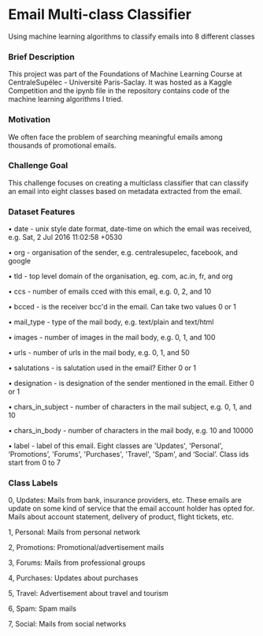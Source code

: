 # Email Multi-class Classifier

Using machine learning algorithms to classify emails into 8 different classes

### Brief Description

This project was part of the Foundations of Machine Learning Course at CentraleSupélec - Université Paris-Saclay. It was hosted as a Kaggle Competition and the ipynb file in the repository contains code of the machine learning algorithms I tried. 

### Motivation

We often face the problem of searching meaningful emails among thousands of promotional emails.

### Challenge Goal

This challenge focuses on creating a multiclass classifier that can classify an email into eight classes based on metadata extracted from the email.

### Dataset Features

• date - unix style date format, date-time on which the email was received, e.g. Sat, 2 Jul 2016 11:02:58 +0530

• org - organisation of the sender, e.g. centralesupelec, facebook, and google

• tld - top level domain of the organisation, eg. com, ac.in, fr, and org

• ccs - number of emails cced with this email, e.g. 0, 2, and 10

• bcced - is the receiver bcc'd in the email. Can take two values 0 or 1

• mail_type - type of the mail body, e.g. text/plain and text/html

• images - number of images in the mail body, e.g. 0, 1, and 100

• urls - number of urls in the mail body, e.g. 0, 1, and 50

• salutations - is salutation used in the email? Either 0 or 1

• designation - is designation of the sender mentioned in the email. Either 0 or 1

• chars_in_subject - number of characters in the mail subject, e.g. 0, 1, and 10

• chars_in_body - number of characters in the mail body, e.g. 10 and 10000

• label - label of this email. Eight classes are 'Updates', 'Personal', ‘Promotions’, 'Forums', 'Purchases', 'Travel', 'Spam', and ‘Social’. Class ids start from 0 to 7

### Class Labels

0, Updates: Mails from bank, insurance providers, etc. These emails are update on some kind of service that the email account holder has opted for. Mails about account statement, delivery of product, flight tickets, etc.

1, Personal: Mails from personal network

2, Promotions: Promotional/advertisement mails

3, Forums: Mails from professional groups

4, Purchases: Updates about purchases

5, Travel: Advertisement about travel and tourism

6, Spam: Spam mails

7, Social: Mails from social networks
